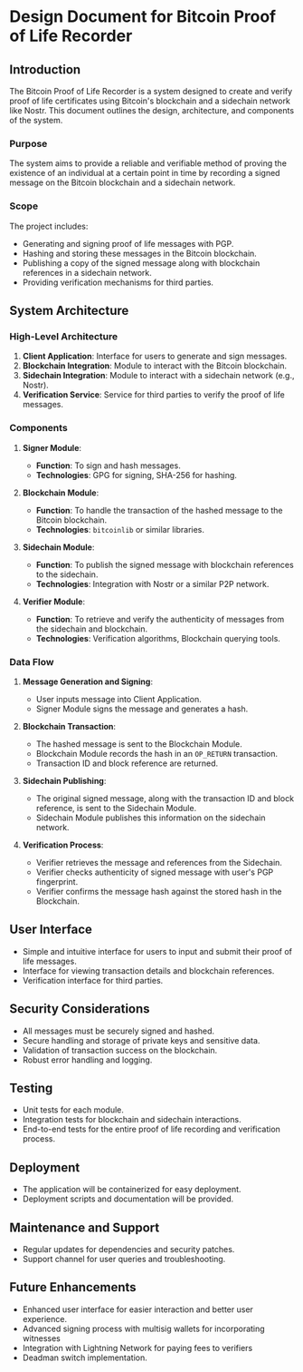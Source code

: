 # Design Document for Bitcoin Proof of Life Recorder

## Introduction

The Bitcoin Proof of Life Recorder is a system designed to create and verify proof of life certificates using Bitcoin's blockchain and a sidechain network like Nostr. This document outlines the design, architecture, and components of the system.

### Purpose

The system aims to provide a reliable and verifiable method of proving the existence of an individual at a certain point in time by recording a signed message on the Bitcoin blockchain and a sidechain network.

### Scope

The project includes:

- Generating and signing proof of life messages with PGP.
- Hashing and storing these messages in the Bitcoin blockchain.
- Publishing a copy of the signed message along with blockchain references in a sidechain network.
- Providing verification mechanisms for third parties.

## System Architecture

### High-Level Architecture

1. **Client Application**: Interface for users to generate and sign messages.
2. **Blockchain Integration**: Module to interact with the Bitcoin blockchain.
3. **Sidechain Integration**: Module to interact with a sidechain network (e.g., Nostr).
4. **Verification Service**: Service for third parties to verify the proof of life messages.

### Components

1. **Signer Module**:
   - **Function**: To sign and hash messages.
   - **Technologies**: GPG for signing, SHA-256 for hashing.

2. **Blockchain Module**:
   - **Function**: To handle the transaction of the hashed message to the Bitcoin blockchain.
   - **Technologies**: `bitcoinlib` or similar libraries.

3. **Sidechain Module**:
   - **Function**: To publish the signed message with blockchain references to the sidechain.
   - **Technologies**: Integration with Nostr or a similar P2P network.

4. **Verifier Module**:
   - **Function**: To retrieve and verify the authenticity of messages from the sidechain and blockchain.
   - **Technologies**: Verification algorithms, Blockchain querying tools.

### Data Flow

1. **Message Generation and Signing**:
   - User inputs message into Client Application.
   - Signer Module signs the message and generates a hash.

2. **Blockchain Transaction**:
   - The hashed message is sent to the Blockchain Module.
   - Blockchain Module records the hash in an `OP_RETURN` transaction.
   - Transaction ID and block reference are returned.

3. **Sidechain Publishing**:
   - The original signed message, along with the transaction ID and block reference, is sent to the Sidechain Module.
   - Sidechain Module publishes this information on the sidechain network.

4. **Verification Process**:
   - Verifier retrieves the message and references from the Sidechain.
   - Verifier checks authenticity of signed message with user's PGP fingerprint.
   - Verifier confirms the message hash against the stored hash in the Blockchain.

## User Interface

- Simple and intuitive interface for users to input and submit their proof of life messages.
- Interface for viewing transaction details and blockchain references.
- Verification interface for third parties.

## Security Considerations

- All messages must be securely signed and hashed.
- Secure handling and storage of private keys and sensitive data.
- Validation of transaction success on the blockchain.
- Robust error handling and logging.

## Testing

- Unit tests for each module.
- Integration tests for blockchain and sidechain interactions.
- End-to-end tests for the entire proof of life recording and verification process.

## Deployment

- The application will be containerized for easy deployment.
- Deployment scripts and documentation will be provided.

## Maintenance and Support

- Regular updates for dependencies and security patches.
- Support channel for user queries and troubleshooting.

## Future Enhancements

- Enhanced user interface for easier interaction and better user experience.
- Advanced signing process with multisig wallets for incorporating witnesses
- Integration with Lightning Network for paying fees to verifiers
- Deadman switch implementation.
